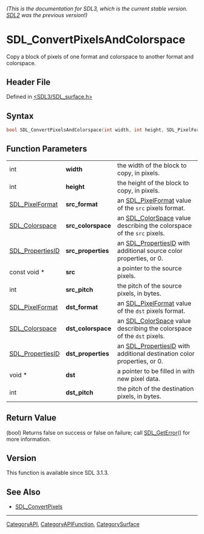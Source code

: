 ###### (This is the documentation for SDL3, which is the current stable version. [SDL2](https://wiki.libsdl.org/SDL2/) was the previous version!)
# SDL_ConvertPixelsAndColorspace

Copy a block of pixels of one format and colorspace to another format and colorspace.

## Header File

Defined in [<SDL3/SDL_surface.h>](https://github.com/libsdl-org/SDL/blob/main/include/SDL3/SDL_surface.h)

## Syntax

```c
bool SDL_ConvertPixelsAndColorspace(int width, int height, SDL_PixelFormat src_format, SDL_Colorspace src_colorspace, SDL_PropertiesID src_properties, const void *src, int src_pitch, SDL_PixelFormat dst_format, SDL_Colorspace dst_colorspace, SDL_PropertiesID dst_properties, void *dst, int dst_pitch);
```

## Function Parameters

|                                      |                    |                                                                                             |
| ------------------------------------ | ------------------ | ------------------------------------------------------------------------------------------- |
| int                                  | **width**          | the width of the block to copy, in pixels.                                                  |
| int                                  | **height**         | the height of the block to copy, in pixels.                                                 |
| [SDL_PixelFormat](SDL_PixelFormat)   | **src_format**     | an [SDL_PixelFormat](SDL_PixelFormat) value of the `src` pixels format.                     |
| [SDL_Colorspace](SDL_Colorspace)     | **src_colorspace** | an [SDL_ColorSpace](SDL_ColorSpace) value describing the colorspace of the `src` pixels.    |
| [SDL_PropertiesID](SDL_PropertiesID) | **src_properties** | an [SDL_PropertiesID](SDL_PropertiesID) with additional source color properties, or 0.      |
| const void *                         | **src**            | a pointer to the source pixels.                                                             |
| int                                  | **src_pitch**      | the pitch of the source pixels, in bytes.                                                   |
| [SDL_PixelFormat](SDL_PixelFormat)   | **dst_format**     | an [SDL_PixelFormat](SDL_PixelFormat) value of the `dst` pixels format.                     |
| [SDL_Colorspace](SDL_Colorspace)     | **dst_colorspace** | an [SDL_ColorSpace](SDL_ColorSpace) value describing the colorspace of the `dst` pixels.    |
| [SDL_PropertiesID](SDL_PropertiesID) | **dst_properties** | an [SDL_PropertiesID](SDL_PropertiesID) with additional destination color properties, or 0. |
| void *                               | **dst**            | a pointer to be filled in with new pixel data.                                              |
| int                                  | **dst_pitch**      | the pitch of the destination pixels, in bytes.                                              |

## Return Value

(bool) Returns false on success or false on failure; call
[SDL_GetError](SDL_GetError)() for more information.

## Version

This function is available since SDL 3.1.3.

## See Also

- [SDL_ConvertPixels](SDL_ConvertPixels)

----
[CategoryAPI](CategoryAPI), [CategoryAPIFunction](CategoryAPIFunction), [CategorySurface](CategorySurface)

